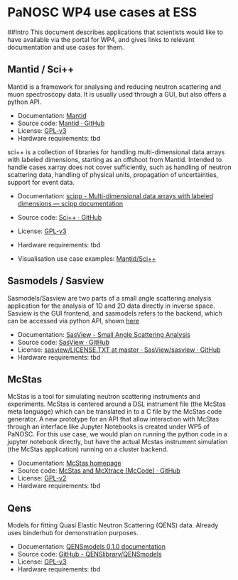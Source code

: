 # PaNOSC WP4 use cases at ESS
##Intro
This document describes applications that scientists would like to have available via the portal for WP4, and gives links to relevant documentation and use cases for them.

## Mantid / Sci++

Mantid is a framework for analysing and reducing neutron scattering and muon spectroscopy data.
It is usually used through a GUI, but also offers a python API.

* Documentation: [Mantid](https://www.mantidproject.org/Main_Page)
* Source code: [Mantid · GitHub](https://github.com/mantidproject)
* License: [GPL-v3](https://www.gnu.org/licenses/gpl.html)
* Hardware requirements: tbd

sci++ is a collection of libraries for handling multi-dimensional data arrays with labeled dimensions, starting as an offshoot from Mantid. Intended to handle cases xarray does not cover sufficiently, such as handling of neutron scattering data, handling of physical units, propagation of uncertainties, support for event data.

* Documentation: [scipp - Multi-dimensional data arrays with labeled dimensions — scipp  documentation](https://scipp.readthedocs.io/en/latest/)
* Source code: [Sci++ · GitHub](https://github.com/scipp)
* License: [GPL-v3](https://www.gnu.org/licenses/gpl.html)
* Hardware requirements: tbd

* Visualisation use case examples: [Mantid/Sci++](https://github.com/panosc-eu/panosc/blob/master/Work%20Packages/WP4%20Data%20analysis%20services/ESS_Visualization_UseCases/%5B%23DAS-36%5D%20dataset.pdf)

## Sasmodels / Sasview
Sasmodels/Sasview are two parts of a small angle scattering analysis application for the analysis of 1D and 2D data directly in inverse space. 
Sasview is the GUI frontend, and sasmodels refers to the backend, which can be accessed via python API, shown [here](https://github.com/SasView/documents/tree/master/Meetings/User_Meeting_2018)

* Documentation: [SasView - Small Angle Scattering Analysis](http://www.sasview.org/)
* Source code: [SasView · GitHub](https://github.com/SasView/)
* License: [sasview/LICENSE.TXT at master · SasView/sasview · GitHub](https://github.com/SasView/sasview/blob/master/LICENSE.TXT)
* Hardware requirements: tbd


## McStas 
McStas is a tool for simulating neutron scattering instruments and experiments. McStas is centered around a DSL instrument file (the McStas meta language) which can be translated in to a C file by the McStas code generator. A new prototype for an API that allow interaction with McStas through an interface like Jupyter Notebooks is created under WP5 of PaNOSC. For this use case, we would plan on running the python code in a jupyter notebook directly, but have the actual Mcstas instrument simulation (the McStas application) running on a cluster backend.

* Documentation: [McStas homepage](http://www.mcstas.org/)
* Source code: [McStas and McXtrace (McCode) · GitHub](https://github.com/McStasMcXtrace/)
* License: [GPL-v2](https://www.gnu.org/licenses/gpl.html)
* Hardware requirements: tbd

## Qens
Models for fitting Quasi Elastic Neutron Scattering (QENS) data. Already uses binderhub for demonstration purposes.

* Documentation: [QENSmodels 0.1.0 documentation](https://qensmodels.readthedocs.io)
* Source code: [GitHub - QENSlibrary/QENSmodels](https://github.com/QENSlibrary/QENSmodels)
* License: [GPL-v3](https://www.gnu.org/licenses/gpl.html)
* Hardware requirements: tbd
